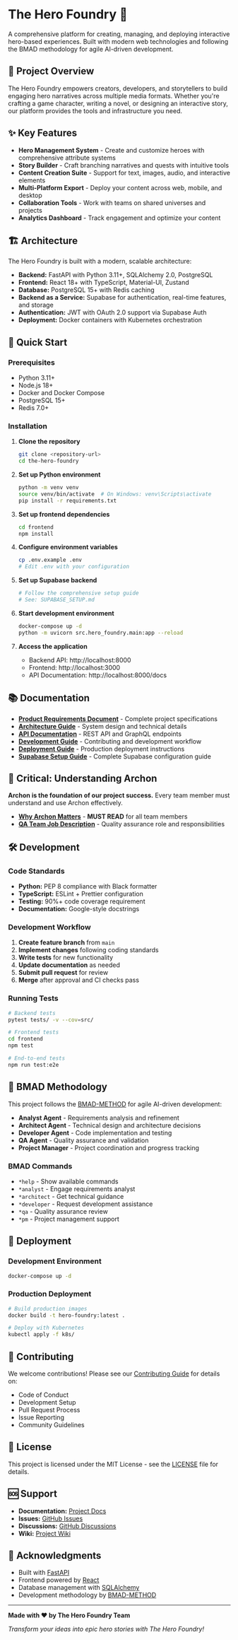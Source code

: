# The Hero Foundry 🚀

A comprehensive platform for creating, managing, and deploying interactive hero-based experiences. Built with modern web technologies and following the BMAD methodology for agile AI-driven development.

## 🎯 Project Overview

The Hero Foundry empowers creators, developers, and storytellers to build engaging hero narratives across multiple media formats. Whether you're crafting a game character, writing a novel, or designing an interactive story, our platform provides the tools and infrastructure you need.

## ✨ Key Features

- **Hero Management System** - Create and customize heroes with comprehensive attribute systems
- **Story Builder** - Craft branching narratives and quests with intuitive tools
- **Content Creation Suite** - Support for text, images, audio, and interactive elements
- **Multi-Platform Export** - Deploy your content across web, mobile, and desktop
- **Collaboration Tools** - Work with teams on shared universes and projects
- **Analytics Dashboard** - Track engagement and optimize your content

## 🏗️ Architecture

The Hero Foundry is built with a modern, scalable architecture:

- **Backend:** FastAPI with Python 3.11+, SQLAlchemy 2.0, PostgreSQL
- **Frontend:** React 18+ with TypeScript, Material-UI, Zustand
- **Database:** PostgreSQL 15+ with Redis caching
- **Backend as a Service:** Supabase for authentication, real-time features, and storage
- **Authentication:** JWT with OAuth 2.0 support via Supabase Auth
- **Deployment:** Docker containers with Kubernetes orchestration

## 🚀 Quick Start

### Prerequisites

- Python 3.11+
- Node.js 18+
- Docker and Docker Compose
- PostgreSQL 15+
- Redis 7.0+

### Installation

1. **Clone the repository**
   ```bash
   git clone <repository-url>
   cd the-hero-foundry
   ```

2. **Set up Python environment**
   ```bash
   python -m venv venv
   source venv/bin/activate  # On Windows: venv\Scripts\activate
   pip install -r requirements.txt
   ```

3. **Set up frontend dependencies**
   ```bash
   cd frontend
   npm install
   ```

4. **Configure environment variables**
   ```bash
   cp .env.example .env
   # Edit .env with your configuration
   ```

5. **Set up Supabase backend**
   ```bash
   # Follow the comprehensive setup guide
   # See: SUPABASE_SETUP.md
   ```

5. **Start development environment**
   ```bash
   docker-compose up -d
   python -m uvicorn src.hero_foundry.main:app --reload
   ```

6. **Access the application**
   - Backend API: http://localhost:8000
   - Frontend: http://localhost:3000
   - API Documentation: http://localhost:8000/docs

## 📚 Documentation

- **[Product Requirements Document](docs/prd.md)** - Complete project specifications
- **[Architecture Guide](docs/architecture.md)** - System design and technical details
- **[API Documentation](docs/api.md)** - REST API and GraphQL endpoints
- **[Development Guide](docs/development.md)** - Contributing and development workflow
- **[Deployment Guide](docs/deployment.md)** - Production deployment instructions
- **[Supabase Setup Guide](SUPABASE_SETUP.md)** - Complete Supabase configuration guide

## 🧠 **Critical: Understanding Archon**

**Archon is the foundation of our project success.** Every team member must understand and use Archon effectively.

- **[Why Archon Matters](docs/archon-importance.md)** - **MUST READ** for all team members
- **[QA Team Job Description](docs/job-descriptions/qa-team-member.md)** - Quality assurance role and responsibilities

## 🛠️ Development

### Code Standards

- **Python:** PEP 8 compliance with Black formatter
- **TypeScript:** ESLint + Prettier configuration
- **Testing:** 90%+ code coverage requirement
- **Documentation:** Google-style docstrings

### Development Workflow

1. **Create feature branch** from `main`
2. **Implement changes** following coding standards
3. **Write tests** for new functionality
4. **Update documentation** as needed
5. **Submit pull request** for review
6. **Merge** after approval and CI checks pass

### Running Tests

```bash
# Backend tests
pytest tests/ -v --cov=src/

# Frontend tests
cd frontend
npm test

# End-to-end tests
npm run test:e2e
```

## 🔧 BMAD Methodology

This project follows the [BMAD-METHOD](https://github.com/bmad-code-org/BMAD-METHOD) for agile AI-driven development:

- **Analyst Agent** - Requirements analysis and refinement
- **Architect Agent** - Technical design and architecture decisions
- **Developer Agent** - Code implementation and testing
- **QA Agent** - Quality assurance and validation
- **Project Manager** - Project coordination and progress tracking

### BMAD Commands

- `*help` - Show available commands
- `*analyst` - Engage requirements analyst
- `*architect` - Get technical guidance
- `*developer` - Request development assistance
- `*qa` - Quality assurance review
- `*pm` - Project management support

## 🚀 Deployment

### Development Environment

```bash
docker-compose up -d
```

### Production Deployment

```bash
# Build production images
docker build -t hero-foundry:latest .

# Deploy with Kubernetes
kubectl apply -f k8s/
```

## 🤝 Contributing

We welcome contributions! Please see our [Contributing Guide](docs/contributing.md) for details on:

- Code of Conduct
- Development Setup
- Pull Request Process
- Issue Reporting
- Community Guidelines

## 📄 License

This project is licensed under the MIT License - see the [LICENSE](LICENSE) file for details.

## 🆘 Support

- **Documentation:** [Project Docs](docs/)
- **Issues:** [GitHub Issues](https://github.com/your-org/the-hero-foundry/issues)
- **Discussions:** [GitHub Discussions](https://github.com/your-org/the-hero-foundry/discussions)
- **Wiki:** [Project Wiki](https://github.com/your-org/the-hero-foundry/wiki)

## 🙏 Acknowledgments

- Built with [FastAPI](https://fastapi.tiangolo.com/)
- Frontend powered by [React](https://reactjs.org/)
- Database management with [SQLAlchemy](https://www.sqlalchemy.org/)
- Development methodology by [BMAD-METHOD](https://github.com/bmad-code-org/BMAD-METHOD)

---

**Made with ❤️ by The Hero Foundry Team**

*Transform your ideas into epic hero stories with The Hero Foundry!*


